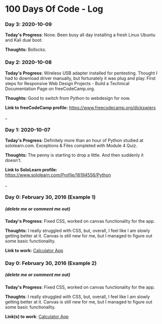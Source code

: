 # 100 Days Of Code - Log

### Day 3: 2020-10-09

**Today's Progress**: None. Been busy all day installing a fresh Linux Ubuntu and Kali dual boot. 

**Thoughts:** Bollocks.

### Day 2: 2020-10-08

**Today's Progress**: Wireless USB adapter installed for pentesting. Thought I had to download driver manually, but fortunately it was plug and play. 
First steps for Responsive Web Design Projects - Build a Technical Documentation Page on freeCodeCamp.org.

**Thoughts:** Good to switch from Python to webdesign for now. 

**Link to freeCodeCamp profile:** https://www.freecodecamp.org/dickswiers

_

### Day 1: 2020-10-07

**Today's Progress**: Definitely more than an hour of Python studied at sololearn.com. Exceptions & Files completed with Module 4 Quiz. 

**Thoughts:** The penny is starting to drop a little. And then suddenly it doesn't. 

**Link to SoloLearn profile:** https://www.sololearn.com/Profile/16194556/Python

_

### Day 0: February 30, 2016 (Example 1)
##### (delete me or comment me out)

**Today's Progress**: Fixed CSS, worked on canvas functionality for the app.

**Thoughts:** I really struggled with CSS, but, overall, I feel like I am slowly getting better at it. Canvas is still new for me, but I managed to figure out some basic functionality.

**Link to work:** [Calculator App](http://www.example.com)

### Day 0: February 30, 2016 (Example 2)
##### (delete me or comment me out)

**Today's Progress**: Fixed CSS, worked on canvas functionality for the app.

**Thoughts**: I really struggled with CSS, but, overall, I feel like I am slowly getting better at it. Canvas is still new for me, but I managed to figure out some basic functionality.

**Link(s) to work**: [Calculator App](http://www.example.com)



